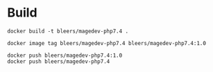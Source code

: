 # Build

    docker build -t bleers/magedev-php7.4 .

    docker image tag bleers/magedev-php7.4 bleers/magedev-php7.4:1.0

    docker push bleers/magedev-php7.4:1.0
    docker push bleers/magedev-php7.4


